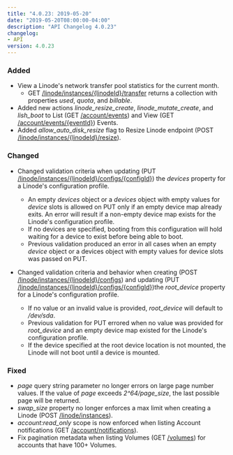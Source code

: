 ```yaml
---
title: "4.0.23: 2019-05-20"
date: "2019-05-20T08:00:00-04:00"
description: "API Changelog 4.0.23"
changelog:
- API
version: 4.0.23
---
```


### Added

- View a Linode's network transfer pool statistics for the current month.
    - GET [/linode/instances/{linodeId}/transfer](https://developers.linode.com/api/v4/linode-instances-linode-id-transfer) returns a collection with properties *used*, *quota*, and *billable*.
- Added new actions *linode\_resize\_create*, *linode\_mutate\_create*, and *lish\_boot* to List (GET [/account/events](https://developers.linode.com/api/v4/account-events)) and View (GET [/account/events/{eventId}](https://developers.linode.com/api/v4/account-events-event-id)) Events.
- Added *allow\_auto\_disk\_resize* flag to Resize Linode endpoint (POST [/linode/instances/{linodeId}/resize](https://developers.linode.com/api/v4/linode-instances-linode-id-resize/#post)).

### Changed

- Changed validation criteria when updating (PUT [/linode/instances/{linodeId}/configs/{configId}](https://developers.linode.com/api/v4/linode-instances-linode-id-configs-config-id/#put)) the *devices* property for a Linode's configuration profile.

    - An empty *devices* object or a *devices* object with empty values for *device* slots is allowed on PUT only if an empty device map already exits. An error will result if a non-empty device map exists for the Linode's configuration profile.
    - If no devices are specified, booting from this configuration will hold waiting for a device to exist before being able to boot.
    - Previous validation produced an error in all cases when an empty *device* object or a devices object with empty values for device slots was passed on PUT.
- Changed validation criteria and behavior when creating (POST [/linode/instances/{linodeId}/configs](https://developers.linode.com/api/v4/linode-instances-linode-id-configs)) and updating (PUT [/linode/instances/{linodeId}/configs/{configId}](https://developers.linode.com/api/v4/linode-instances-linode-id-configs-config-id/#put))the *root\_device* property for a Linode's configuration profile.
    - If no value or an invalid value is provided, *root\_device* will default to */dev/sda*.
    - Previous validation for PUT errored when no value was provided for *root\_device* and an empty device map existed for the Linode's configuration profile.
    - If the device specified at the root device location is not mounted, the Linode will not boot until a device is mounted.

### Fixed

- *page* query string parameter no longer errors on large page number values. If the value of *page* exceeds *2^64/page\_size*, the last possible page will be returned.
- *swap\_size* property no longer enforces a max limit when creating a Linode (POST [/linode/instances](https://developers.linode.com/api/v4/linode-instances/#post)).
- *account:read\_only* scope is now enforced when listing Account notifications (GET [/account/notifications](https://developers.linode.com/api/v4/account-notifications)).
- Fix pagination metadata when listing Volumes (GET [/volumes](https://developers.linode.com/api/v4/volumes)) for accounts that have 100+ Volumes.
